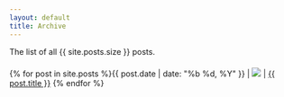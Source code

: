 ```yaml
---
layout: default
title: Archive
---
```

<div class="contentpost"><div class="contentpost__linkline">The list of all {{ site.posts.size }} posts.</div></div>
<div style="margin: 20px auto;">
<div markdown="1">
{% for post in site.posts %}{{ post.date | date: "%b %d, %Y" }} |&nbsp;<img class="archive" src="/images/{{ post.layout }}.gif">&nbsp;| <a href="{{ post.url }}">{{ post.title }}</a>
{% endfor %}
</div></div>